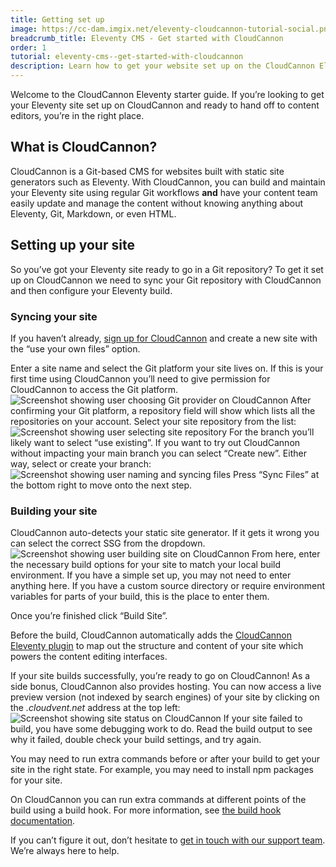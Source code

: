 ```yaml
---
title: Getting set up
image: https://cc-dam.imgix.net/eleventy-cloudcannon-tutorial-social.png
breadcrumb_title: Eleventy CMS - Get started with CloudCannon
order: 1
tutorial: eleventy-cms--get-started-with-cloudcannon
description: Learn how to get your website set up on the CloudCannon Eleventy CMS.
---
```


Welcome to the CloudCannon Eleventy starter guide. If you’re looking to get your Eleventy site set up on CloudCannon and ready to hand off to content editors, you’re in the right place.

## What is CloudCannon?

CloudCannon is a Git-based CMS for websites built with static site generators such as Eleventy. With CloudCannon, you can build and maintain your Eleventy site using regular Git workflows **and** have your content team easily update and manage the content without knowing anything about Eleventy, Git, Markdown, or even HTML.

## Setting up your site

So you’ve got your Eleventy site ready to go in a Git repository? To get it set up on CloudCannon we need to sync your Git repository with CloudCannon and then configure your Eleventy build.

### Syncing your site

If you haven’t already, [sign up for CloudCannon](https://app.cloudcannon.com/register) and create a new site with the “use your own files” option.

Enter a site name and select the Git platform your site lives on. If this is your first time using CloudCannon you’ll need to give permission for CloudCannon to access the Git platform.
![Screenshot showing user choosing Git provider on CloudCannon](https://cc-dam.imgix.net/cloudcannon-eleventy-git-provider.png)
 After confirming your Git platform, a repository field will show which lists all the repositories on your account. Select your site repository from the list:
![Screenshot showing user selecting site repository](https://cc-dam.imgix.net/cloudcannon-eleventy-repo.png)
 For the branch you’ll likely want to select “use existing”. If you want to try out CloudCannon without impacting your main branch you can select “Create new”. Either way, select or create your branch:
![Screenshot showing user naming and syncing files](https://cc-dam.imgix.net/cloudcannon-eleventy-name-and-sync.png)
 Press “Sync Files” at the bottom right to move onto the next step.

### Building your site

CloudCannon auto-detects your static site generator. If it gets it wrong you can select the correct SSG from the dropdown.
![Screenshot showing user building site on CloudCannon](https://cc-dam.imgix.net/cloudcannon-eleventy-build.png)
 From here, enter the necessary build options for your site to match your local build environment. If you have a simple set up, you may not need to enter anything here. If you have a custom source directory or require environment variables for parts of your build, this is the place to enter them.

Once you’re finished click “Build Site”.

Before the build, CloudCannon automatically adds the [CloudCannon Eleventy plugin](https://github.com/CloudCannon/eleventy-plugin-cloudcannon) to map out the structure and content of your site which powers the content editing interfaces.

If your site builds successfully, you’re ready to go on CloudCannon\! As a side bonus, CloudCannon also provides hosting. You can now access a live preview version (not indexed by search engines) of your site by clicking on the *.cloudvent.net* address at the top left:
![Screenshot showing site status on CloudCannon ](https://cc-dam.imgix.net/cloudcannon-eleventy-status.png)
 If your site failed to build, you have some debugging work to do. Read the build output to see why it failed, double check your build settings, and try again.

You may need to run extra commands before or after your build to get your site in the right state. For example, you may need to install npm packages for your site.

On CloudCannon you can run extra commands at different points of the build using a build hook. For more information, see [the build hook documentation](https://cloudcannon.com/documentation/articles/extending-your-build-process-with-hooks/).

If you can’t figure it out, don’t hesitate to [get in touch with our support team](https://cloudcannon.com/documentation/support/). We’re always here to help.
